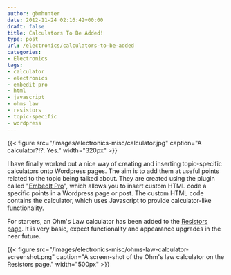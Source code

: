 ```yaml
---
author: gbmhunter
date: 2012-11-24 02:16:42+00:00
draft: false
title: Calculators To Be Added!
type: post
url: /electronics/calculators-to-be-added
categories:
- Electronics
tags:
- calculator
- electronics
- embedit pro
- html
- javascript
- ohms law
- resistors
- topic-specific
- wordpress
---
```


{{< figure src="/images/electronics-misc/calculator.jpg" caption="A calculator?!?. Yes."  width="320px" >}}

I have finally worked out a nice way of creating and inserting topic-specific calculators onto Wordpress pages. The aim is to add them at useful points related to the topic being talked about. They are created using the plugin called "[EmbedIt Pro](http://wordpress.org/extend/plugins/embedit-pro/)", which allows you to insert custom HTML code a specific points in a Wordpress page or post. The custom HTML code contains the calculator, which uses Javascript to provide calculator-like functionality.

For starters, an Ohm's Law calculator has been added to the [Resistors page](http://blog.mbedded.ninja/electronics/components/resistors). It is very basic, expect functionality and appearance upgrades in the near future.

{{< figure src="/images/electronics-misc/ohms-law-calculator-screenshot.png" caption="A screen-shot of the Ohm's law calculator on the Resistors page."  width="500px" >}}
